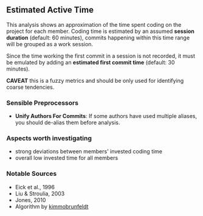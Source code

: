 ## Estimated Active Time
This analysis shows an approximation of the time spent coding on the 
project for each member. Coding time is estimated by an assumed **session
duration** (default: 60 minutes), commits happening within this time 
range will be grouped as a work session.

Since the time working the first commit in a session is not recorded,
it must be emulated by adding an **estimated first commit time** 
(default: 30 minutes).

**CAVEAT** this is a fuzzy metrics and should be only used for 
identifying coarse tendencies. 

### Sensible Preprocessors
- **Unify Authors For Commits**: If some
authors have used multiple aliases, you should de-alias them before analysis.

### Aspects worth investigating
- strong deviations between members' invested coding time
- overall low invested time for all members

### Notable Sources
- Eick et al., 1996
- Liu & Stroulia, 2003
- Jones, 2010
- Algorithm by [kimmobrunfeldt](https://github.com/kimmobrunfeldt/git-hours)
